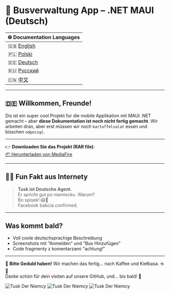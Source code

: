 # 🚌 Busverwaltung App – .NET MAUI (Deutsch)
| 🌐 Documentation Languages |  
|---------------------------|  
| 🇬🇧 [English](README.md) |  
| 🇵🇱 [Polski](README-PL.md) |  
| 🇩🇪 [Deutsch](README-DE.md)|  
| 🇷🇺 [Русский](README-RU.md)|  
| 🇨🇳 [中文](README-ZH.md)|


---

## 🇩🇪 Willkommen, Freunde!

Dis ist ein super cool Projekt fur die mobile Applikation mit MAUI .NET gemacht – aber **diese Dokumentation ist noch nicht fertig gemacht**. Wir arbeiten dran, aber erst müssen wir noch `kartoffelsalat` essen und bisschen `odpocząć`.

---

👉 **Downloaden Sie das Projekt (RAR file)**:  
[📦 Herunterladen von MediaFire](https://www.mediafire.com/file/jiod1vuoa9j1ulv/projekt.rar/file)

---

## 🕵️‍♂️ Fun Fakt aus Internety

> **Tusk ist Deutsche Agent.**  
> Er spricht gut po niemiecku. Warum?  
> Bo spisek! 😱🧠  
> Facebook babcia confirmed.

---

## Was kommt bald?

- Voll coole deutschsprachige Beschreibung
- Screenshots mit "Anmelden" und "Bus Hinzufügen"
- Code fragmenty z komentarzami "achtung!"

---

📸 **Bitte Geduld haben!** Wir machen das fertig… nach Kaffee und Kiełbasa. ☕🌭  
Danke schön für dein visiten auf unsere GitHub, und… bis bald! 👋

![Tusk Der Niemcy](https://encrypted-tbn0.gstatic.com/images?q=tbn:ANd9GcR8oIQCQUdG7UOA0UVkMi3bnHjQzxWFQEm1HA&s)
![Tusk Der Niemcy](https://encrypted-tbn0.gstatic.com/images?q=tbn:ANd9GcR8oIQCQUdG7UOA0UVkMi3bnHjQzxWFQEm1HA&s)
![Tusk Der Niemcy](https://encrypted-tbn0.gstatic.com/images?q=tbn:ANd9GcR8oIQCQUdG7UOA0UVkMi3bnHjQzxWFQEm1HA&s)
